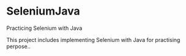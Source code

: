 # SeleniumJava
Practicing Selenium with Java


This project includes implementing Selenium with Java for practising perpose..  
